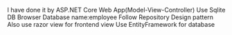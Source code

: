 I have done it by ASP.NET Core Web App(Model-View-Controller)
Use Sqlite DB Browser
Database name:employee
Follow Repository Design pattern
Also use razor view for frontend view 
Use EntityFramework for database 


